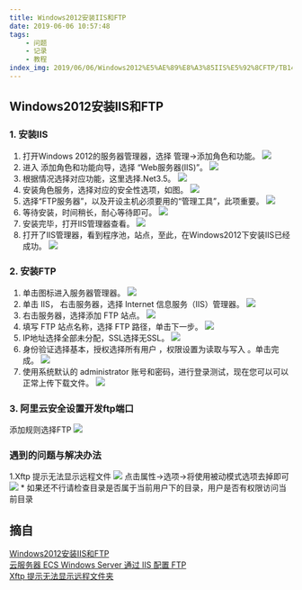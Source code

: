 ```yaml
---
title: Windows2012安装IIS和FTP
date: 2019-06-06 10:57:48
tags:
	- 问题
	- 记录
	- 教程
index_img: 2019/06/06/Windows2012%E5%AE%89%E8%A3%85IIS%E5%92%8CFTP/TB147AsHXXXXXc7XpXXjcp1IXXX-780-536.jpg
---
```

## Windows2012安装IIS和FTP
### 1. 安装IIS
1. 打开Windows 2012的服务器管理器，选择 管理→添加角色和功能。
	![](TB147AsHXXXXXc7XpXXjcp1IXXX-780-536.jpg)
2. 进入 添加角色和功能向导，选择 “Web服务器(IIS)”。
	![](TB18WwvHXXXXXbiXpXXJy1J_VXX-800-567.jpg)
3. 根据情况选择对应功能，这里选择.Net3.5。
	![](TB1i2AuHXXXXXbFXpXXJy1J_VXX-800-567.jpg)
4. 安装角色服务，选择对应的安全性选项，如图。
	![](TB1V5AtHXXXXXcjXpXXJy1J_VXX-800-567.jpg)
5. 选择“FTP服务器”，以及开设主机必须要用的“管理工具”，此项重要。
	![](TB1X3.kHXXXXXXraVXXJy1J_VXX-800-567.jpg)
6. 等待安装，时间稍长，耐心等待即可。
	![](TB1aLQsHXXXXXXiXFXXJy1J_VXX-800-567.jpg)
7. 安装完毕，打开IIS管理器查看。
	![](TB1Pi.mHXXXXXaoaXXXXgLyVXXX-945-533.jpg)
8. 打开了IIS管理器，看到程序池，站点，至此，在Windows2012下安装IIS已经成功。
	![](TB1aoQsHXXXXXcSXpXXQV7OGVXX-668-525.jpg)
### 2. 安装FTP
1. 单击图标进入服务器管理器。
	![](TB11NgLHVXXXXXaXXXXXXXXXXXX.png)
2. 单击 IIS， 右击服务器，选择 Internet 信息服务（IIS）管理器。
	![](TB1f4EuHVXXXXa4XpXXXXXXXXXX.png)
3. 右击服务器，选择添加 FTP 站点。
	![](TB1piQgHVXXXXcPXFXXXXXXXXXX.png)
4. 填写 FTP 站点名称，选择 FTP 路径，单击下一步。
	![](TB1gx7xHVXXXXb5XXXXXXXXXXXX.png)
5. IP地址选择全部未分配，SSL选择无SSL。
	![](TB1vkwEHVXXXXa7XXXXXXXXXXXX.png)
6. 身份验证选择基本，授权选择所有用户 ，权限设置为读取与写入 。单击完成。
	![](TB1POPTHVXXXXbBXXXXXXXXXXXX.png)
7. 使用系统默认的 administrator 账号和密码，进行登录测试，现在您可以可以正常上传下载文件。
	![](TB1a3.KHVXXXXXsXXXXXXXXXXXX.png)
### 3. 阿里云安全设置开发ftp端口
添加规则选择FTP
![](ftp.png)
### 遇到的问题与解决办法
1.Xftp 提示无法显示远程文件
![](xftpnoshowdir.png)
点击属性->选项->将使用被动模式选项去掉即可
![](2018091715131039.png)
\* 如果还不行请检查目录是否属于当前用户下的目录，用户是否有权限访问当前目录

## 摘自
[Windows2012安装IIS和FTP](https://help.aliyun.com/knowledge_detail/40896.html?spm=5176.10695662.1996646101.searchclickresult.582843c0LhJGp6)<br/>
[云服务器 ECS Windows Server 通过 IIS 配置 FTP](https://help.aliyun.com/knowledge_detail/40944.html#windows2012)<br/>
[Xftp 提示无法显示远程文件夹](https://blog.csdn.net/qq_29473881/article/details/82740592)